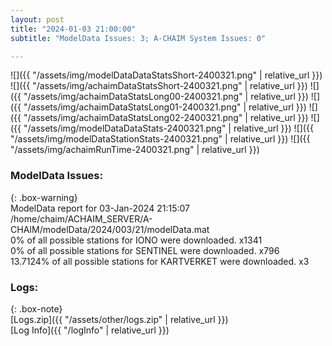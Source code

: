 ```yaml
---
layout: post
title: "2024-01-03 21:00:00"
subtitle: "ModelData Issues: 3; A-CHAIM System Issues: 0"

---
```


![]({{ "/assets/img/modelDataDataStatsShort-2400321.png" | relative_url }})
![]({{ "/assets/img/achaimDataStatsShort-2400321.png" | relative_url }})
![]({{ "/assets/img/achaimDataStatsLong00-2400321.png" | relative_url }})
![]({{ "/assets/img/achaimDataStatsLong01-2400321.png" | relative_url }})
![]({{ "/assets/img/achaimDataStatsLong02-2400321.png" | relative_url }})
![]({{ "/assets/img/modelDataDataStats-2400321.png" | relative_url }})
![]({{ "/assets/img/modelDataStationStats-2400321.png" | relative_url }})
![]({{ "/assets/img/achaimRunTime-2400321.png" | relative_url }})


### ModelData Issues:  
  
{: .box-warning}  
 ModelData report for 03-Jan-2024 21:15:07   
 /home/chaim/ACHAIM_SERVER/A-CHAIM/modelData/2024/003/21/modelData.mat   
 0% of all possible stations for IONO were downloaded. x1341   
 0% of all possible stations for SENTINEL were downloaded. x796   
 13.7124% of all possible stations for KARTVERKET were downloaded. x3   
  


### Logs:  
  
{: .box-note}  
[Logs.zip]({{ "/assets/other/logs.zip" | relative_url }})  
[Log Info]({{ "/logInfo" | relative_url }})  
